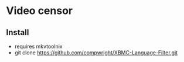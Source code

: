 # Video censor

## Install
- requires mkvtoolnix
- git clone https://github.com/compwright/XBMC-Language-Filter.git
